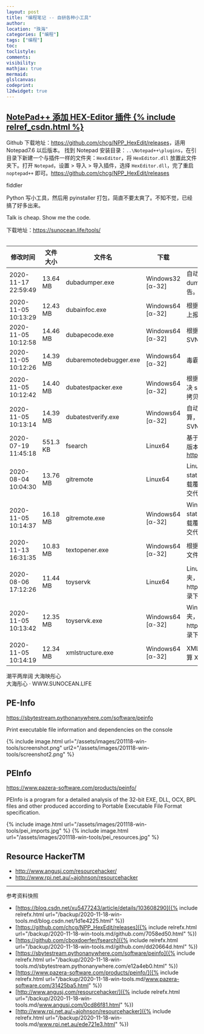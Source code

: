```yaml
---
layout: post
title: "编程笔记 -- 自研各种小工具"
author:
location: "珠海"
categories: ["编程"]
tags: ["编程"]
toc:
toclistyle:
comments:
visibility:
mathjax: true
mermaid:
glslcanvas:
codeprint:
l2dwidget: true
---
```



## [NotePad++ 添加 HEX-Editor 插件 {% include relref_csdn.html %}](https://blog.csdn.net/xu5477243/article/details/103608290)

Github 下载地址：<https://github.com/chcg/NPP_HexEdit/releases>，适用 Notepad7.6 以后版本。
找到 Notepad 安装目录：`..\Notepad++\plugins`，在引目录下新建一个与插件一样的文件夹：`HexEditor`，将 `HexEditor.dll` 放置此文件夹下。打开 `Notepad`，设置 > 导入 > 导入插件，选择 `HexEditor.dll`，完了重启 `noptepad++` 即可。<https://github.com/chcg/NPP_HexEdit/releases>

fiddler

Python 写小工具，然后用 pyinstaller 打包，简直不要太爽了。不知不觉，已经搞了好多出来。

Talk is cheap. Show me the code.

下载地址：<https://sunocean.life/tools/>

<table class="tablestyle" ntablew="2:2:3:2:8"></table>

| 修改时间 | 文件大小 | 文件名 | 下载 | 备注 |
| ----- | ----- | ----- | ----- | ----- |
| 2020-11-17 22:59:49 | 13.64 MB | dubadumper.exe | Windows32 [α-32] | 自动分析毒霸 dump 平台下载下来的 dump，自动匹配所有 pdb，并给出报告。 |
| 2020-11-05 10:13:29 | 12.43 MB | dubainfoc.exe | Windows64 [α-32] | 根据毒霸 Infoc kfmt 文件，自动生成 C++ 上报代码。 |
| 2020-11-05 10:12:58 | 14.46 MB | dubapecode.exe | Windows64 [α-32] | 根据毒霸外网 PE 文件，自动分析代码 SVN/GIT 位置。 |
| 2020-11-05 10:12:26 | 14.39 MB | dubaremotedebugger.exe | Windows64 [α-32] | 毒霸远程调试辅助工具。 |
| 2020-11-05 10:12:42 | 14.40 MB | dubatestpacker.exe | Windows64 [α-32] | 根据路径清单，自动打包和还原文件。（解决 svn replaced 问题，从 svn Commit 拷贝所有改动的 full paths 另存为文本） |
| 2020-11-05 10:13:14 | 14.39 MB | dubatestverify.exe | Windows64 [α-32] | 自动完成提测文件 签名校验 和 MD5 计算，支持本地路径、共享路径、FTP 和 SVN 网址。 |
| 2020-07-19 11:45:18 | 551.3 KB | fsearch | Linux64 | 基于名称快速定位文件和文件夹。CentOS 版本的 Everything，构建自：<https://github.com/cboxdoerfer/fsearch> |
| 2020-08-04 10:04:30 | 13.76 MB | gitremote | Linux64 | Linux Git 代码打包工具。根据 “git status” 代码改动，提供代码打包上传和下载覆盖的功能，方便跨系统 Review 和提交代码。 |
| 2020-11-05 10:14:37 | 16.18 MB | gitremote.exe | Windows64 [α-32] | Windows Git 代码打包工具。根据 “git status” 代码改动，提供代码打包上传和下载覆盖的功能，方便跨系统 Review 和提交代码。 |
| 2020-11-13 16:31:35 | 10.83 MB | textopener.exe | Windows64 [α-32] | 根据清单，用 Notepad++ 批量打开本地文件，或者用 Chrome 批量打开网址。 |
| 2020-08-06 17:12:26 | 11.44 MB | toyservk | Linux64 | Linux 局域网共享利器。放到任意文件夹，双击运行，即可通过 http://localhost:8000/ 浏览和下载那个目录下的文件了。 |
| 2020-11-05 10:13:42 | 12.35 MB | toyservk.exe | Windows64 [α-32] | Windows 局域网共享利器。放到任意文件夹，双击运行，即可通过 http://localhost:8000/ 浏览和下载那个目录下的文件了。 |
| 2020-11-05 10:14:19 | 12.34 MB | xmlstructure.exe | Windows64 [α-32] | XML 文件格式校验，格式化输出，同时计算 XML 的结构。 |

潮平两岸阔
大海映彤心<br/>
大海彤心 · WWW.SUNOCEAN.LIFE


## PE-Info

<https://sbytestream.pythonanywhere.com/software/peinfo>

Print executable file information and dependencies on the console

{% include image.html url="/assets/images/201118-win-tools/screenshot.png"
url2="/assets/images/201118-win-tools/screenshot2.png" %}


## PEInfo

<https://www.pazera-software.com/products/peinfo/>

PEInfo is a program for a detailed analysis of the 32-bit EXE, DLL, OCX, BPL files and other produced according to Portable Executable File Format specification.

{% include image.html url="/assets/images/201118-win-tools/pei_imports.jpg" %}
{% include image.html url="/assets/images/201118-win-tools/pei_resources.jpg" %}


## Resource HackerTM

* <http://www.angusj.com/resourcehacker/>
* <http://www.rpi.net.au/~ajohnson/resourcehacker>



<hr class='reviewline'/>
<p class='reviewtip'><script type='text/javascript' src='{% include relref.html url="/assets/reviewjs/blogs/2020-11-18-win-tools.md.js" %}'></script></p>
<font class='ref_snapshot'>参考资料快照</font>

- [https://blog.csdn.net/xu5477243/article/details/103608290]({% include relrefx.html url="/backup/2020-11-18-win-tools.md/blog.csdn.net/1d1e4225.html" %})
- [https://github.com/chcg/NPP_HexEdit/releases]({% include relrefx.html url="/backup/2020-11-18-win-tools.md/github.com/7058ed50.html" %})
- [https://github.com/cboxdoerfer/fsearch]({% include relrefx.html url="/backup/2020-11-18-win-tools.md/github.com/dd20664d.html" %})
- [https://sbytestream.pythonanywhere.com/software/peinfo]({% include relrefx.html url="/backup/2020-11-18-win-tools.md/sbytestream.pythonanywhere.com/e12a4eb0.html" %})
- [https://www.pazera-software.com/products/peinfo/]({% include relrefx.html url="/backup/2020-11-18-win-tools.md/www.pazera-software.com/31425ba5.html" %})
- [http://www.angusj.com/resourcehacker/]({% include relrefx.html url="/backup/2020-11-18-win-tools.md/www.angusj.com/0cd86f81.html" %})
- [http://www.rpi.net.au/~ajohnson/resourcehacker]({% include relrefx.html url="/backup/2020-11-18-win-tools.md/www.rpi.net.au/ede721e3.html" %})

